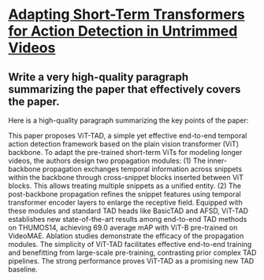 # [Adapting Short-Term Transformers for Action Detection in Untrimmed   Videos](https://arxiv.org/abs/2312.01897)

## Write a very high-quality paragraph summarizing the paper that effectively covers the paper.

 Here is a high-quality paragraph summarizing the key points of the paper:

This paper proposes ViT-TAD, a simple yet effective end-to-end temporal action detection framework based on the plain vision transformer (ViT) backbone. To adapt the pre-trained short-term ViTs for modeling longer videos, the authors design two propagation modules: (1) The inner-backbone propagation exchanges temporal information across snippets within the backbone through cross-snippet blocks inserted between ViT blocks. This allows treating multiple snippets as a unified entity. (2) The post-backbone propagation refines the snippet features using temporal transformer encoder layers to enlarge the receptive field. Equipped with these modules and standard TAD heads like BasicTAD and AFSD, ViT-TAD establishes new state-of-the-art results among end-to-end TAD methods on THUMOS14, achieving 69.0 average mAP with ViT-B pre-trained on VideoMAE. Ablation studies demonstrate the efficacy of the propagation modules. The simplicity of ViT-TAD facilitates effective end-to-end training and benefitting from large-scale pre-training, contrasting prior complex TAD pipelines. The strong performance proves ViT-TAD as a promising new TAD baseline.
